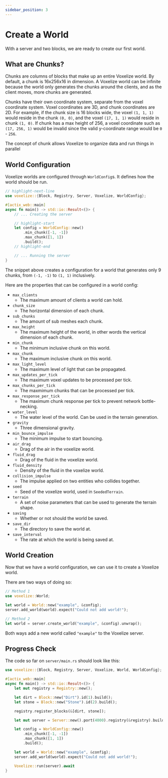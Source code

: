 ```yaml
---
sidebar_position: 3
---
```


# Create a World

With a server and two blocks, we are ready to create our first world. 

## What are Chunks?

Chunks are columns of blocks that make up an entire Voxelize world. By default, a chunk is 16x256x16 in dimension. A Voxelize world can be infinite because the world only generates the chunks around the clients, and as the client moves, more chunks are generated.

Chunks have their own coordinate system, separate from the voxel coordinate system. Voxel coordinates are 3D, and chunk coordinates are 2D. For example, if the chunk size is 16 blocks wide, the voxel `(1, 1, 1)` would reside in the chunk `(0, 0)`, and the voxel `(17, 1, 1)` would reside in chunk `(1, 0)`. If chunk has a max height of 256, a voxel coordinate such as `(17, 256, 1)` would be invalid since the valid y-coordinate range would be `0` - `256`.

The concept of chunk allows Voxelize to organize data and run things in parallel

## World Configuration

Voxelize worlds are configured through `WorldConfig`s. It defines how the world should be run.

```rust title="server/main.rs"
// highlight-next-line
use voxelize::{Block, Registry, Server, Voxelize, WorldConfig};

#[actix_web::main]
async fn main() -> std::io::Result<()> {
	// ... Creating the server

	// highlight-start
    let config = WorldConfig::new()
        .min_chunk([-1, -1])
        .max_chunk([1, 1])
        .build();
	// highlight-end

	// ... Running the server
}
```

The snippet above creates a configuration for a world that generates only 9 chunks, from `(-1, -1)` to `(1, 1)` inclusively.

Here are the properties that can be configured in a world config:

- `max_clients` 
	- The maximum amount of clients a world can hold.
- `chunk_size` 
	- The horizontal dimension of each chunk.
- `sub_chunks`
	- The amount of sub meshes each chunk.
- `max_height` 
	- The maximum height of the world, in other words the vertical dimension of each chunk.
- `min_chunk` 
	- The minimum inclusive chunk on this world.
- `max_chunk` 
	- The maximum inclusive chunk on this world.
- `max_light_level` 
	- The maximum level of light that can be propagated.
- `max_updates_per_tick` 
	- The maximum voxel updates to be processed per tick. 
- `max_chunks_per_tick`
	- The maxmimum chunks that can be processed per tick.
- `max_response_per_tick` 
	- The maximum chunk response per tick to prevent network bottle-necking.
- `water_level` 
	- The water level of the world. Can be used in the terrain generation.
- `gravity` 
	- Three dimensional gravity.
- `min_bounce_impulse` 
	- The minimum impulse to start bouncing.
- `air_drag` 
	- Drag of the air in the voxelize world.
- `fluid_drag` 
	- Drag of the fluid in the voxelize world.
- `fluid_density` 
	- Density of the fluid in the voxelize world.
- `collision_impulse` 
	- The impulse applied on two entities who collides together.
- `seed` 
	- Seed of the voxelize world, used in `SeededTerrain`.
- `terrain` 
	- A set of noise parameters that can be used to generate the terrain shape.
- `saving` 
	- Whether or not should the world be saved.
- `save_dir` 
	- The directory to save the world at.
- `save_interval` 
	- The rate at which the world is being saved at.

## World Creation

Now that we have a world configuration, we can use it to create a Voxelize world.

There are two ways of doing so:

```rust title="server/main.rs"
// Method 1
use voxelize::World;

let world = World::new("example", &config);
server.add_world(world).expect("Could not add world!");

// Method 2
let world = server.create_world("example", &config).unwrap();
```

Both ways add a new world called `"example"` to the Voxelize server.

## Progress Check

The code so far on `server/main.rs` should look like this:

```rust title="server/main.rs"
use voxelize::{Block, Registry, Server, Voxelize, World, WorldConfig};

#[actix_web::main]
async fn main() -> std::io::Result<()> {
    let mut registry = Registry::new();

    let dirt = Block::new("Dirt").id(1).build();
    let stone = Block::new("Stone").id(2).build();

    registry.register_blocks(&[dirt, stone]);

    let mut server = Server::new().port(4000).registry(&registry).build();

    let config = WorldConfig::new()
        .min_chunk([-1, -1])
        .max_chunk([1, 1])
        .build();

    let world = World::new("example", &config);
    server.add_world(world).expect("Could not add world!");

    Voxelize::run(server).await
}
```